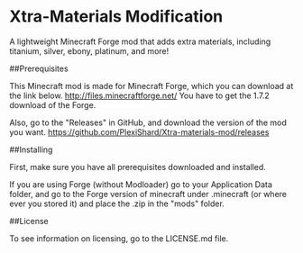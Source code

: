 Xtra-Materials Modification
===========================

A lightweight Minecraft Forge mod that adds extra materials, including titanium, silver, ebony, platinum, and more!

##Prerequisites

This Minecraft mod is made for Minecraft Forge, which you can download at the link below.
http://files.minecraftforge.net/
You have to get the 1.7.2 download of the Forge.

Also, go to the "Releases" in GitHub, and download the version of the mod you want.
https://github.com/PlexiShard/Xtra-materials-mod/releases

##Installing

First, make sure you have all prerequisites downloaded and installed.

If you are using Forge (without Modloader) go to your Application Data folder, and go to the Forge version of minecraft under .minecraft (or where ever you stored it) and place the .zip in the "mods" folder.

##License

To see information on licensing, go to the LICENSE.md file.
